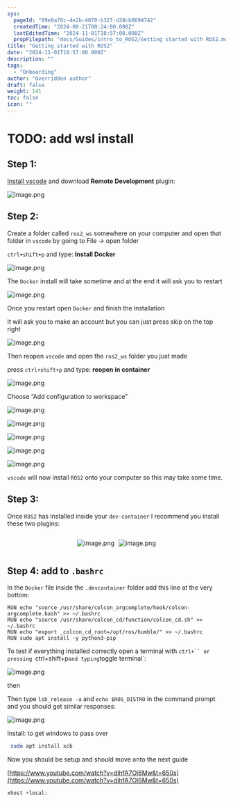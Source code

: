 ```yaml
---
sys:
  pageId: "89e0a78c-4e2b-4070-b327-d28cb0694742"
  createdTime: "2024-08-21T00:24:00.000Z"
  lastEditedTime: "2024-11-01T18:57:00.000Z"
  propFilepath: "docs/Guides/intro_to_ROS2/Getting started with ROS2.md"
title: "Getting started with ROS2"
date: "2024-11-01T18:57:00.000Z"
description: ""
tags:
  - "Onboarding"
author: "Overridden author"
draft: false
weight: 141
toc: false
icon: ""
---
```


# TODO: add wsl install

## Step 1:

[Install vscode](https://code.visualstudio.com/download) and download **Remote Development** plugin:

![image.png](https://prod-files-secure.s3.us-west-2.amazonaws.com/d518164a-d88e-44d1-a4ee-3adb3bd8bce0/efb52993-1881-4a40-b95e-6f020334f022/image.png?X-Amz-Algorithm=AWS4-HMAC-SHA256&X-Amz-Content-Sha256=UNSIGNED-PAYLOAD&X-Amz-Credential=ASIAZI2LB4666X2OEOYH%2F20250423%2Fus-west-2%2Fs3%2Faws4_request&X-Amz-Date=20250423T161052Z&X-Amz-Expires=3600&X-Amz-Security-Token=IQoJb3JpZ2luX2VjEGgaCXVzLXdlc3QtMiJIMEYCIQD5f6gNQUh2iwKgMvmiv2nhqk09kzHw6vBIu42ip1j0zwIhAJjSgZFHXctmM4Ekd0emCTpnoauRlBIFYBFejuHr3qoOKogECPH%2F%2F%2F%2F%2F%2F%2F%2F%2F%2FwEQABoMNjM3NDIzMTgzODA1Igx8PXb6WcQoEuOWn6Mq3AO%2BsKi7sfihAkvU4U3sow8Jlws23Nln2uCgRzkadkgkz3eD0TNyTZ%2FQETn%2B5dY8c11xFYgKxj0JnkhCGCmXm68sYMOgoAdfUCVzhOPitg4s3qLKSBBXUSXbTTuBMStgjlE%2Ft0PbDM40WCp185TAU6ThpoVNCN3%2Fvhc1SSGVSjTgDixuJD2MGQTsOfajIYegRyaZqnNwP8b1RMtY2GEOMlRpPJUMkrFedwzUVIdHncWnBrfgR5GLOOoUfohGLJGtpHygsSg7rf0yKcqXtw0mQOnMWRxv2BgaZ7u5eW1LoNNNElN76ETUA%2BFJ1KZujiMAV%2Bt8h3kVZIzjBYOH8m2HWFkcAclhzxvAAs53W42Q7Dilqcztmuvm0dORo9tJZD%2FuAFcz3l%2F88ZdkSo6qrl0NLSSt6%2F%2BP1hKIMpB7KPU%2B4L8kk1L3tL8S2FPKPzxBxKSE0VUxnhvw0wj229mkTwCAcQDhv%2FjJbhBb2cmQVVYhPdAA2xc7%2FEHQz5tMEaNaRDo83tjxMz6JciVHvj7pP4yW4sF47JMHRvHafVakKvTGZ1JX4hNcxTfJ%2BBg9Hf656zS2ege2VWVKT%2FkQnmrb1xhyih9%2BJwbRaIJ9%2Bm5p60gMapbi1yJ5KxGv8jhzSNadgDCToaTABjqkAWPTVxxw5tIBa%2BuKP6lIu2T5gpowLJFfnWmPmbgFnHumCgs8casloU87luAaRqCnUb0x02yGATj4E%2FZkpE7cSTnawsT3UZMGG1JLEhuF1RwXTafVmMMah8euCPFDNGmV4OemCJn1Ukd3D%2Ft8MmEAoIYEHfA87%2BYatjriszEakQkFRR6G%2BQ7csqsWjW3gYMRPaXYw5KmkpS%2Fk8MazEv4qTO6bGH3Z&X-Amz-Signature=12b91aaf33bda1002150518f33ef115a5893a8e198d3ec89c3958bdd4cbd9367&X-Amz-SignedHeaders=host&x-id=GetObject)

## Step 2:

Create a folder called `ros2_ws` somewhere on your computer and open that folder in `vscode` by going to File → open folder 

`ctrl+shift+p` and type: **Install Docker**

![image.png](https://prod-files-secure.s3.us-west-2.amazonaws.com/d518164a-d88e-44d1-a4ee-3adb3bd8bce0/2269dc0e-1cd5-47ff-bceb-c04ad9b2eab0/image.png?X-Amz-Algorithm=AWS4-HMAC-SHA256&X-Amz-Content-Sha256=UNSIGNED-PAYLOAD&X-Amz-Credential=ASIAZI2LB4666X2OEOYH%2F20250423%2Fus-west-2%2Fs3%2Faws4_request&X-Amz-Date=20250423T161052Z&X-Amz-Expires=3600&X-Amz-Security-Token=IQoJb3JpZ2luX2VjEGgaCXVzLXdlc3QtMiJIMEYCIQD5f6gNQUh2iwKgMvmiv2nhqk09kzHw6vBIu42ip1j0zwIhAJjSgZFHXctmM4Ekd0emCTpnoauRlBIFYBFejuHr3qoOKogECPH%2F%2F%2F%2F%2F%2F%2F%2F%2F%2FwEQABoMNjM3NDIzMTgzODA1Igx8PXb6WcQoEuOWn6Mq3AO%2BsKi7sfihAkvU4U3sow8Jlws23Nln2uCgRzkadkgkz3eD0TNyTZ%2FQETn%2B5dY8c11xFYgKxj0JnkhCGCmXm68sYMOgoAdfUCVzhOPitg4s3qLKSBBXUSXbTTuBMStgjlE%2Ft0PbDM40WCp185TAU6ThpoVNCN3%2Fvhc1SSGVSjTgDixuJD2MGQTsOfajIYegRyaZqnNwP8b1RMtY2GEOMlRpPJUMkrFedwzUVIdHncWnBrfgR5GLOOoUfohGLJGtpHygsSg7rf0yKcqXtw0mQOnMWRxv2BgaZ7u5eW1LoNNNElN76ETUA%2BFJ1KZujiMAV%2Bt8h3kVZIzjBYOH8m2HWFkcAclhzxvAAs53W42Q7Dilqcztmuvm0dORo9tJZD%2FuAFcz3l%2F88ZdkSo6qrl0NLSSt6%2F%2BP1hKIMpB7KPU%2B4L8kk1L3tL8S2FPKPzxBxKSE0VUxnhvw0wj229mkTwCAcQDhv%2FjJbhBb2cmQVVYhPdAA2xc7%2FEHQz5tMEaNaRDo83tjxMz6JciVHvj7pP4yW4sF47JMHRvHafVakKvTGZ1JX4hNcxTfJ%2BBg9Hf656zS2ege2VWVKT%2FkQnmrb1xhyih9%2BJwbRaIJ9%2Bm5p60gMapbi1yJ5KxGv8jhzSNadgDCToaTABjqkAWPTVxxw5tIBa%2BuKP6lIu2T5gpowLJFfnWmPmbgFnHumCgs8casloU87luAaRqCnUb0x02yGATj4E%2FZkpE7cSTnawsT3UZMGG1JLEhuF1RwXTafVmMMah8euCPFDNGmV4OemCJn1Ukd3D%2Ft8MmEAoIYEHfA87%2BYatjriszEakQkFRR6G%2BQ7csqsWjW3gYMRPaXYw5KmkpS%2Fk8MazEv4qTO6bGH3Z&X-Amz-Signature=b9b0616d4eae8cbd72cb15474831bcd145bca4361c321df0fe6cc9dd64c99066&X-Amz-SignedHeaders=host&x-id=GetObject)

The `Docker` install will take sometime and at the end it will ask you to restart

![image.png](https://prod-files-secure.s3.us-west-2.amazonaws.com/d518164a-d88e-44d1-a4ee-3adb3bd8bce0/ed233f78-be33-4b1f-b89c-9c346c0e961e/image.png?X-Amz-Algorithm=AWS4-HMAC-SHA256&X-Amz-Content-Sha256=UNSIGNED-PAYLOAD&X-Amz-Credential=ASIAZI2LB4666X2OEOYH%2F20250423%2Fus-west-2%2Fs3%2Faws4_request&X-Amz-Date=20250423T161052Z&X-Amz-Expires=3600&X-Amz-Security-Token=IQoJb3JpZ2luX2VjEGgaCXVzLXdlc3QtMiJIMEYCIQD5f6gNQUh2iwKgMvmiv2nhqk09kzHw6vBIu42ip1j0zwIhAJjSgZFHXctmM4Ekd0emCTpnoauRlBIFYBFejuHr3qoOKogECPH%2F%2F%2F%2F%2F%2F%2F%2F%2F%2FwEQABoMNjM3NDIzMTgzODA1Igx8PXb6WcQoEuOWn6Mq3AO%2BsKi7sfihAkvU4U3sow8Jlws23Nln2uCgRzkadkgkz3eD0TNyTZ%2FQETn%2B5dY8c11xFYgKxj0JnkhCGCmXm68sYMOgoAdfUCVzhOPitg4s3qLKSBBXUSXbTTuBMStgjlE%2Ft0PbDM40WCp185TAU6ThpoVNCN3%2Fvhc1SSGVSjTgDixuJD2MGQTsOfajIYegRyaZqnNwP8b1RMtY2GEOMlRpPJUMkrFedwzUVIdHncWnBrfgR5GLOOoUfohGLJGtpHygsSg7rf0yKcqXtw0mQOnMWRxv2BgaZ7u5eW1LoNNNElN76ETUA%2BFJ1KZujiMAV%2Bt8h3kVZIzjBYOH8m2HWFkcAclhzxvAAs53W42Q7Dilqcztmuvm0dORo9tJZD%2FuAFcz3l%2F88ZdkSo6qrl0NLSSt6%2F%2BP1hKIMpB7KPU%2B4L8kk1L3tL8S2FPKPzxBxKSE0VUxnhvw0wj229mkTwCAcQDhv%2FjJbhBb2cmQVVYhPdAA2xc7%2FEHQz5tMEaNaRDo83tjxMz6JciVHvj7pP4yW4sF47JMHRvHafVakKvTGZ1JX4hNcxTfJ%2BBg9Hf656zS2ege2VWVKT%2FkQnmrb1xhyih9%2BJwbRaIJ9%2Bm5p60gMapbi1yJ5KxGv8jhzSNadgDCToaTABjqkAWPTVxxw5tIBa%2BuKP6lIu2T5gpowLJFfnWmPmbgFnHumCgs8casloU87luAaRqCnUb0x02yGATj4E%2FZkpE7cSTnawsT3UZMGG1JLEhuF1RwXTafVmMMah8euCPFDNGmV4OemCJn1Ukd3D%2Ft8MmEAoIYEHfA87%2BYatjriszEakQkFRR6G%2BQ7csqsWjW3gYMRPaXYw5KmkpS%2Fk8MazEv4qTO6bGH3Z&X-Amz-Signature=866dacf10335010104dc1791619b334612d3d523932de5e7b65872cc6685170e&X-Amz-SignedHeaders=host&x-id=GetObject)

Once you restart open `Docker` and finish the installation

It will ask you to make an account but you can just press skip on the top right

![image.png](https://prod-files-secure.s3.us-west-2.amazonaws.com/d518164a-d88e-44d1-a4ee-3adb3bd8bce0/21010ad9-1659-4fd9-9f59-9932a09b2a3d/image.png?X-Amz-Algorithm=AWS4-HMAC-SHA256&X-Amz-Content-Sha256=UNSIGNED-PAYLOAD&X-Amz-Credential=ASIAZI2LB4666X2OEOYH%2F20250423%2Fus-west-2%2Fs3%2Faws4_request&X-Amz-Date=20250423T161052Z&X-Amz-Expires=3600&X-Amz-Security-Token=IQoJb3JpZ2luX2VjEGgaCXVzLXdlc3QtMiJIMEYCIQD5f6gNQUh2iwKgMvmiv2nhqk09kzHw6vBIu42ip1j0zwIhAJjSgZFHXctmM4Ekd0emCTpnoauRlBIFYBFejuHr3qoOKogECPH%2F%2F%2F%2F%2F%2F%2F%2F%2F%2FwEQABoMNjM3NDIzMTgzODA1Igx8PXb6WcQoEuOWn6Mq3AO%2BsKi7sfihAkvU4U3sow8Jlws23Nln2uCgRzkadkgkz3eD0TNyTZ%2FQETn%2B5dY8c11xFYgKxj0JnkhCGCmXm68sYMOgoAdfUCVzhOPitg4s3qLKSBBXUSXbTTuBMStgjlE%2Ft0PbDM40WCp185TAU6ThpoVNCN3%2Fvhc1SSGVSjTgDixuJD2MGQTsOfajIYegRyaZqnNwP8b1RMtY2GEOMlRpPJUMkrFedwzUVIdHncWnBrfgR5GLOOoUfohGLJGtpHygsSg7rf0yKcqXtw0mQOnMWRxv2BgaZ7u5eW1LoNNNElN76ETUA%2BFJ1KZujiMAV%2Bt8h3kVZIzjBYOH8m2HWFkcAclhzxvAAs53W42Q7Dilqcztmuvm0dORo9tJZD%2FuAFcz3l%2F88ZdkSo6qrl0NLSSt6%2F%2BP1hKIMpB7KPU%2B4L8kk1L3tL8S2FPKPzxBxKSE0VUxnhvw0wj229mkTwCAcQDhv%2FjJbhBb2cmQVVYhPdAA2xc7%2FEHQz5tMEaNaRDo83tjxMz6JciVHvj7pP4yW4sF47JMHRvHafVakKvTGZ1JX4hNcxTfJ%2BBg9Hf656zS2ege2VWVKT%2FkQnmrb1xhyih9%2BJwbRaIJ9%2Bm5p60gMapbi1yJ5KxGv8jhzSNadgDCToaTABjqkAWPTVxxw5tIBa%2BuKP6lIu2T5gpowLJFfnWmPmbgFnHumCgs8casloU87luAaRqCnUb0x02yGATj4E%2FZkpE7cSTnawsT3UZMGG1JLEhuF1RwXTafVmMMah8euCPFDNGmV4OemCJn1Ukd3D%2Ft8MmEAoIYEHfA87%2BYatjriszEakQkFRR6G%2BQ7csqsWjW3gYMRPaXYw5KmkpS%2Fk8MazEv4qTO6bGH3Z&X-Amz-Signature=e8025b37f83b59e5f41e9d0d7bb7199b168e8647d99b4d28d641a59c4935a7a6&X-Amz-SignedHeaders=host&x-id=GetObject)

Then reopen `vscode` and open the `ros2_ws` folder you just made

press `ctrl+shift+p` and type: **reopen in container**

![image.png](https://prod-files-secure.s3.us-west-2.amazonaws.com/d518164a-d88e-44d1-a4ee-3adb3bd8bce0/4e93b8c2-41ad-488c-8095-c74205196118/image.png?X-Amz-Algorithm=AWS4-HMAC-SHA256&X-Amz-Content-Sha256=UNSIGNED-PAYLOAD&X-Amz-Credential=ASIAZI2LB4666X2OEOYH%2F20250423%2Fus-west-2%2Fs3%2Faws4_request&X-Amz-Date=20250423T161052Z&X-Amz-Expires=3600&X-Amz-Security-Token=IQoJb3JpZ2luX2VjEGgaCXVzLXdlc3QtMiJIMEYCIQD5f6gNQUh2iwKgMvmiv2nhqk09kzHw6vBIu42ip1j0zwIhAJjSgZFHXctmM4Ekd0emCTpnoauRlBIFYBFejuHr3qoOKogECPH%2F%2F%2F%2F%2F%2F%2F%2F%2F%2FwEQABoMNjM3NDIzMTgzODA1Igx8PXb6WcQoEuOWn6Mq3AO%2BsKi7sfihAkvU4U3sow8Jlws23Nln2uCgRzkadkgkz3eD0TNyTZ%2FQETn%2B5dY8c11xFYgKxj0JnkhCGCmXm68sYMOgoAdfUCVzhOPitg4s3qLKSBBXUSXbTTuBMStgjlE%2Ft0PbDM40WCp185TAU6ThpoVNCN3%2Fvhc1SSGVSjTgDixuJD2MGQTsOfajIYegRyaZqnNwP8b1RMtY2GEOMlRpPJUMkrFedwzUVIdHncWnBrfgR5GLOOoUfohGLJGtpHygsSg7rf0yKcqXtw0mQOnMWRxv2BgaZ7u5eW1LoNNNElN76ETUA%2BFJ1KZujiMAV%2Bt8h3kVZIzjBYOH8m2HWFkcAclhzxvAAs53W42Q7Dilqcztmuvm0dORo9tJZD%2FuAFcz3l%2F88ZdkSo6qrl0NLSSt6%2F%2BP1hKIMpB7KPU%2B4L8kk1L3tL8S2FPKPzxBxKSE0VUxnhvw0wj229mkTwCAcQDhv%2FjJbhBb2cmQVVYhPdAA2xc7%2FEHQz5tMEaNaRDo83tjxMz6JciVHvj7pP4yW4sF47JMHRvHafVakKvTGZ1JX4hNcxTfJ%2BBg9Hf656zS2ege2VWVKT%2FkQnmrb1xhyih9%2BJwbRaIJ9%2Bm5p60gMapbi1yJ5KxGv8jhzSNadgDCToaTABjqkAWPTVxxw5tIBa%2BuKP6lIu2T5gpowLJFfnWmPmbgFnHumCgs8casloU87luAaRqCnUb0x02yGATj4E%2FZkpE7cSTnawsT3UZMGG1JLEhuF1RwXTafVmMMah8euCPFDNGmV4OemCJn1Ukd3D%2Ft8MmEAoIYEHfA87%2BYatjriszEakQkFRR6G%2BQ7csqsWjW3gYMRPaXYw5KmkpS%2Fk8MazEv4qTO6bGH3Z&X-Amz-Signature=5bd1f2a8a93274b689cda200269ffdd1308cd902e25e82a9bba8774e60cc2fd2&X-Amz-SignedHeaders=host&x-id=GetObject)

Choose “Add configuration to workspace”

![image.png](https://prod-files-secure.s3.us-west-2.amazonaws.com/d518164a-d88e-44d1-a4ee-3adb3bd8bce0/9560b282-5060-4989-ba37-97e7b2c22476/image.png?X-Amz-Algorithm=AWS4-HMAC-SHA256&X-Amz-Content-Sha256=UNSIGNED-PAYLOAD&X-Amz-Credential=ASIAZI2LB4666X2OEOYH%2F20250423%2Fus-west-2%2Fs3%2Faws4_request&X-Amz-Date=20250423T161052Z&X-Amz-Expires=3600&X-Amz-Security-Token=IQoJb3JpZ2luX2VjEGgaCXVzLXdlc3QtMiJIMEYCIQD5f6gNQUh2iwKgMvmiv2nhqk09kzHw6vBIu42ip1j0zwIhAJjSgZFHXctmM4Ekd0emCTpnoauRlBIFYBFejuHr3qoOKogECPH%2F%2F%2F%2F%2F%2F%2F%2F%2F%2FwEQABoMNjM3NDIzMTgzODA1Igx8PXb6WcQoEuOWn6Mq3AO%2BsKi7sfihAkvU4U3sow8Jlws23Nln2uCgRzkadkgkz3eD0TNyTZ%2FQETn%2B5dY8c11xFYgKxj0JnkhCGCmXm68sYMOgoAdfUCVzhOPitg4s3qLKSBBXUSXbTTuBMStgjlE%2Ft0PbDM40WCp185TAU6ThpoVNCN3%2Fvhc1SSGVSjTgDixuJD2MGQTsOfajIYegRyaZqnNwP8b1RMtY2GEOMlRpPJUMkrFedwzUVIdHncWnBrfgR5GLOOoUfohGLJGtpHygsSg7rf0yKcqXtw0mQOnMWRxv2BgaZ7u5eW1LoNNNElN76ETUA%2BFJ1KZujiMAV%2Bt8h3kVZIzjBYOH8m2HWFkcAclhzxvAAs53W42Q7Dilqcztmuvm0dORo9tJZD%2FuAFcz3l%2F88ZdkSo6qrl0NLSSt6%2F%2BP1hKIMpB7KPU%2B4L8kk1L3tL8S2FPKPzxBxKSE0VUxnhvw0wj229mkTwCAcQDhv%2FjJbhBb2cmQVVYhPdAA2xc7%2FEHQz5tMEaNaRDo83tjxMz6JciVHvj7pP4yW4sF47JMHRvHafVakKvTGZ1JX4hNcxTfJ%2BBg9Hf656zS2ege2VWVKT%2FkQnmrb1xhyih9%2BJwbRaIJ9%2Bm5p60gMapbi1yJ5KxGv8jhzSNadgDCToaTABjqkAWPTVxxw5tIBa%2BuKP6lIu2T5gpowLJFfnWmPmbgFnHumCgs8casloU87luAaRqCnUb0x02yGATj4E%2FZkpE7cSTnawsT3UZMGG1JLEhuF1RwXTafVmMMah8euCPFDNGmV4OemCJn1Ukd3D%2Ft8MmEAoIYEHfA87%2BYatjriszEakQkFRR6G%2BQ7csqsWjW3gYMRPaXYw5KmkpS%2Fk8MazEv4qTO6bGH3Z&X-Amz-Signature=51ff2dd357045e06642f656a734baaf315261e8b6c4ba28eb5c27da7ee264041&X-Amz-SignedHeaders=host&x-id=GetObject)

![image.png](https://prod-files-secure.s3.us-west-2.amazonaws.com/d518164a-d88e-44d1-a4ee-3adb3bd8bce0/2ee63f81-886b-48e8-a553-dc6e5eac99e4/image.png?X-Amz-Algorithm=AWS4-HMAC-SHA256&X-Amz-Content-Sha256=UNSIGNED-PAYLOAD&X-Amz-Credential=ASIAZI2LB4666X2OEOYH%2F20250423%2Fus-west-2%2Fs3%2Faws4_request&X-Amz-Date=20250423T161052Z&X-Amz-Expires=3600&X-Amz-Security-Token=IQoJb3JpZ2luX2VjEGgaCXVzLXdlc3QtMiJIMEYCIQD5f6gNQUh2iwKgMvmiv2nhqk09kzHw6vBIu42ip1j0zwIhAJjSgZFHXctmM4Ekd0emCTpnoauRlBIFYBFejuHr3qoOKogECPH%2F%2F%2F%2F%2F%2F%2F%2F%2F%2FwEQABoMNjM3NDIzMTgzODA1Igx8PXb6WcQoEuOWn6Mq3AO%2BsKi7sfihAkvU4U3sow8Jlws23Nln2uCgRzkadkgkz3eD0TNyTZ%2FQETn%2B5dY8c11xFYgKxj0JnkhCGCmXm68sYMOgoAdfUCVzhOPitg4s3qLKSBBXUSXbTTuBMStgjlE%2Ft0PbDM40WCp185TAU6ThpoVNCN3%2Fvhc1SSGVSjTgDixuJD2MGQTsOfajIYegRyaZqnNwP8b1RMtY2GEOMlRpPJUMkrFedwzUVIdHncWnBrfgR5GLOOoUfohGLJGtpHygsSg7rf0yKcqXtw0mQOnMWRxv2BgaZ7u5eW1LoNNNElN76ETUA%2BFJ1KZujiMAV%2Bt8h3kVZIzjBYOH8m2HWFkcAclhzxvAAs53W42Q7Dilqcztmuvm0dORo9tJZD%2FuAFcz3l%2F88ZdkSo6qrl0NLSSt6%2F%2BP1hKIMpB7KPU%2B4L8kk1L3tL8S2FPKPzxBxKSE0VUxnhvw0wj229mkTwCAcQDhv%2FjJbhBb2cmQVVYhPdAA2xc7%2FEHQz5tMEaNaRDo83tjxMz6JciVHvj7pP4yW4sF47JMHRvHafVakKvTGZ1JX4hNcxTfJ%2BBg9Hf656zS2ege2VWVKT%2FkQnmrb1xhyih9%2BJwbRaIJ9%2Bm5p60gMapbi1yJ5KxGv8jhzSNadgDCToaTABjqkAWPTVxxw5tIBa%2BuKP6lIu2T5gpowLJFfnWmPmbgFnHumCgs8casloU87luAaRqCnUb0x02yGATj4E%2FZkpE7cSTnawsT3UZMGG1JLEhuF1RwXTafVmMMah8euCPFDNGmV4OemCJn1Ukd3D%2Ft8MmEAoIYEHfA87%2BYatjriszEakQkFRR6G%2BQ7csqsWjW3gYMRPaXYw5KmkpS%2Fk8MazEv4qTO6bGH3Z&X-Amz-Signature=9abdc2f57ff098c08a86df6983b04a72363e32e39c3e7ae70aca9ed1766f472f&X-Amz-SignedHeaders=host&x-id=GetObject)

![image.png](https://prod-files-secure.s3.us-west-2.amazonaws.com/d518164a-d88e-44d1-a4ee-3adb3bd8bce0/ae1580b2-b048-407e-aed9-b584224a7a04/image.png?X-Amz-Algorithm=AWS4-HMAC-SHA256&X-Amz-Content-Sha256=UNSIGNED-PAYLOAD&X-Amz-Credential=ASIAZI2LB4666X2OEOYH%2F20250423%2Fus-west-2%2Fs3%2Faws4_request&X-Amz-Date=20250423T161052Z&X-Amz-Expires=3600&X-Amz-Security-Token=IQoJb3JpZ2luX2VjEGgaCXVzLXdlc3QtMiJIMEYCIQD5f6gNQUh2iwKgMvmiv2nhqk09kzHw6vBIu42ip1j0zwIhAJjSgZFHXctmM4Ekd0emCTpnoauRlBIFYBFejuHr3qoOKogECPH%2F%2F%2F%2F%2F%2F%2F%2F%2F%2FwEQABoMNjM3NDIzMTgzODA1Igx8PXb6WcQoEuOWn6Mq3AO%2BsKi7sfihAkvU4U3sow8Jlws23Nln2uCgRzkadkgkz3eD0TNyTZ%2FQETn%2B5dY8c11xFYgKxj0JnkhCGCmXm68sYMOgoAdfUCVzhOPitg4s3qLKSBBXUSXbTTuBMStgjlE%2Ft0PbDM40WCp185TAU6ThpoVNCN3%2Fvhc1SSGVSjTgDixuJD2MGQTsOfajIYegRyaZqnNwP8b1RMtY2GEOMlRpPJUMkrFedwzUVIdHncWnBrfgR5GLOOoUfohGLJGtpHygsSg7rf0yKcqXtw0mQOnMWRxv2BgaZ7u5eW1LoNNNElN76ETUA%2BFJ1KZujiMAV%2Bt8h3kVZIzjBYOH8m2HWFkcAclhzxvAAs53W42Q7Dilqcztmuvm0dORo9tJZD%2FuAFcz3l%2F88ZdkSo6qrl0NLSSt6%2F%2BP1hKIMpB7KPU%2B4L8kk1L3tL8S2FPKPzxBxKSE0VUxnhvw0wj229mkTwCAcQDhv%2FjJbhBb2cmQVVYhPdAA2xc7%2FEHQz5tMEaNaRDo83tjxMz6JciVHvj7pP4yW4sF47JMHRvHafVakKvTGZ1JX4hNcxTfJ%2BBg9Hf656zS2ege2VWVKT%2FkQnmrb1xhyih9%2BJwbRaIJ9%2Bm5p60gMapbi1yJ5KxGv8jhzSNadgDCToaTABjqkAWPTVxxw5tIBa%2BuKP6lIu2T5gpowLJFfnWmPmbgFnHumCgs8casloU87luAaRqCnUb0x02yGATj4E%2FZkpE7cSTnawsT3UZMGG1JLEhuF1RwXTafVmMMah8euCPFDNGmV4OemCJn1Ukd3D%2Ft8MmEAoIYEHfA87%2BYatjriszEakQkFRR6G%2BQ7csqsWjW3gYMRPaXYw5KmkpS%2Fk8MazEv4qTO6bGH3Z&X-Amz-Signature=f815ad604ee66b130f757b575cef01a89059f90546b6447dcd388a7c321f590d&X-Amz-SignedHeaders=host&x-id=GetObject)

![image.png](https://prod-files-secure.s3.us-west-2.amazonaws.com/d518164a-d88e-44d1-a4ee-3adb3bd8bce0/53255b28-f75e-430f-b9e3-c0ac8577e42b/image.png?X-Amz-Algorithm=AWS4-HMAC-SHA256&X-Amz-Content-Sha256=UNSIGNED-PAYLOAD&X-Amz-Credential=ASIAZI2LB4666X2OEOYH%2F20250423%2Fus-west-2%2Fs3%2Faws4_request&X-Amz-Date=20250423T161052Z&X-Amz-Expires=3600&X-Amz-Security-Token=IQoJb3JpZ2luX2VjEGgaCXVzLXdlc3QtMiJIMEYCIQD5f6gNQUh2iwKgMvmiv2nhqk09kzHw6vBIu42ip1j0zwIhAJjSgZFHXctmM4Ekd0emCTpnoauRlBIFYBFejuHr3qoOKogECPH%2F%2F%2F%2F%2F%2F%2F%2F%2F%2FwEQABoMNjM3NDIzMTgzODA1Igx8PXb6WcQoEuOWn6Mq3AO%2BsKi7sfihAkvU4U3sow8Jlws23Nln2uCgRzkadkgkz3eD0TNyTZ%2FQETn%2B5dY8c11xFYgKxj0JnkhCGCmXm68sYMOgoAdfUCVzhOPitg4s3qLKSBBXUSXbTTuBMStgjlE%2Ft0PbDM40WCp185TAU6ThpoVNCN3%2Fvhc1SSGVSjTgDixuJD2MGQTsOfajIYegRyaZqnNwP8b1RMtY2GEOMlRpPJUMkrFedwzUVIdHncWnBrfgR5GLOOoUfohGLJGtpHygsSg7rf0yKcqXtw0mQOnMWRxv2BgaZ7u5eW1LoNNNElN76ETUA%2BFJ1KZujiMAV%2Bt8h3kVZIzjBYOH8m2HWFkcAclhzxvAAs53W42Q7Dilqcztmuvm0dORo9tJZD%2FuAFcz3l%2F88ZdkSo6qrl0NLSSt6%2F%2BP1hKIMpB7KPU%2B4L8kk1L3tL8S2FPKPzxBxKSE0VUxnhvw0wj229mkTwCAcQDhv%2FjJbhBb2cmQVVYhPdAA2xc7%2FEHQz5tMEaNaRDo83tjxMz6JciVHvj7pP4yW4sF47JMHRvHafVakKvTGZ1JX4hNcxTfJ%2BBg9Hf656zS2ege2VWVKT%2FkQnmrb1xhyih9%2BJwbRaIJ9%2Bm5p60gMapbi1yJ5KxGv8jhzSNadgDCToaTABjqkAWPTVxxw5tIBa%2BuKP6lIu2T5gpowLJFfnWmPmbgFnHumCgs8casloU87luAaRqCnUb0x02yGATj4E%2FZkpE7cSTnawsT3UZMGG1JLEhuF1RwXTafVmMMah8euCPFDNGmV4OemCJn1Ukd3D%2Ft8MmEAoIYEHfA87%2BYatjriszEakQkFRR6G%2BQ7csqsWjW3gYMRPaXYw5KmkpS%2Fk8MazEv4qTO6bGH3Z&X-Amz-Signature=8d45f340a9d5fbc44931f3a0cfa7cbe4188bb63fa9c263487bafb7093561dae9&X-Amz-SignedHeaders=host&x-id=GetObject)

![image.png](https://prod-files-secure.s3.us-west-2.amazonaws.com/d518164a-d88e-44d1-a4ee-3adb3bd8bce0/7c562767-5af9-4ffb-97d1-327bcdf4ee00/image.png?X-Amz-Algorithm=AWS4-HMAC-SHA256&X-Amz-Content-Sha256=UNSIGNED-PAYLOAD&X-Amz-Credential=ASIAZI2LB4666X2OEOYH%2F20250423%2Fus-west-2%2Fs3%2Faws4_request&X-Amz-Date=20250423T161052Z&X-Amz-Expires=3600&X-Amz-Security-Token=IQoJb3JpZ2luX2VjEGgaCXVzLXdlc3QtMiJIMEYCIQD5f6gNQUh2iwKgMvmiv2nhqk09kzHw6vBIu42ip1j0zwIhAJjSgZFHXctmM4Ekd0emCTpnoauRlBIFYBFejuHr3qoOKogECPH%2F%2F%2F%2F%2F%2F%2F%2F%2F%2FwEQABoMNjM3NDIzMTgzODA1Igx8PXb6WcQoEuOWn6Mq3AO%2BsKi7sfihAkvU4U3sow8Jlws23Nln2uCgRzkadkgkz3eD0TNyTZ%2FQETn%2B5dY8c11xFYgKxj0JnkhCGCmXm68sYMOgoAdfUCVzhOPitg4s3qLKSBBXUSXbTTuBMStgjlE%2Ft0PbDM40WCp185TAU6ThpoVNCN3%2Fvhc1SSGVSjTgDixuJD2MGQTsOfajIYegRyaZqnNwP8b1RMtY2GEOMlRpPJUMkrFedwzUVIdHncWnBrfgR5GLOOoUfohGLJGtpHygsSg7rf0yKcqXtw0mQOnMWRxv2BgaZ7u5eW1LoNNNElN76ETUA%2BFJ1KZujiMAV%2Bt8h3kVZIzjBYOH8m2HWFkcAclhzxvAAs53W42Q7Dilqcztmuvm0dORo9tJZD%2FuAFcz3l%2F88ZdkSo6qrl0NLSSt6%2F%2BP1hKIMpB7KPU%2B4L8kk1L3tL8S2FPKPzxBxKSE0VUxnhvw0wj229mkTwCAcQDhv%2FjJbhBb2cmQVVYhPdAA2xc7%2FEHQz5tMEaNaRDo83tjxMz6JciVHvj7pP4yW4sF47JMHRvHafVakKvTGZ1JX4hNcxTfJ%2BBg9Hf656zS2ege2VWVKT%2FkQnmrb1xhyih9%2BJwbRaIJ9%2Bm5p60gMapbi1yJ5KxGv8jhzSNadgDCToaTABjqkAWPTVxxw5tIBa%2BuKP6lIu2T5gpowLJFfnWmPmbgFnHumCgs8casloU87luAaRqCnUb0x02yGATj4E%2FZkpE7cSTnawsT3UZMGG1JLEhuF1RwXTafVmMMah8euCPFDNGmV4OemCJn1Ukd3D%2Ft8MmEAoIYEHfA87%2BYatjriszEakQkFRR6G%2BQ7csqsWjW3gYMRPaXYw5KmkpS%2Fk8MazEv4qTO6bGH3Z&X-Amz-Signature=b6acf53a6d68125df03a350e29bf87b3fbf7d45b17fdd0786a14d24f9f6546f2&X-Amz-SignedHeaders=host&x-id=GetObject)

`vscode` will now install `ROS2` onto your computer so this may take some time.

## Step 3:

Once `ROS2` has installed inside your `dev-container` I recommend you install these two plugins:

<div style="display: flex;flex-direction: row; column-gap:10px; max-width: 630px;justify-content: center;">
<div>

![image.png](https://prod-files-secure.s3.us-west-2.amazonaws.com/d518164a-d88e-44d1-a4ee-3adb3bd8bce0/3fc3d550-5a54-4ba1-ba6b-faa01cdb7369/image.png?X-Amz-Algorithm=AWS4-HMAC-SHA256&X-Amz-Content-Sha256=UNSIGNED-PAYLOAD&X-Amz-Credential=ASIAZI2LB46646OP7S2X%2F20250423%2Fus-west-2%2Fs3%2Faws4_request&X-Amz-Date=20250423T161053Z&X-Amz-Expires=3600&X-Amz-Security-Token=IQoJb3JpZ2luX2VjEGgaCXVzLXdlc3QtMiJHMEUCIHLxb2oRFafBIsBK30meNSAqILmp1FAPTTmnIUaGvo1YAiEAyNs07ltc3WOU%2BejP7Zt4KlwT0PXfmWrFHeEk8RoDTcgqiAQI8f%2F%2F%2F%2F%2F%2F%2F%2F%2F%2FARAAGgw2Mzc0MjMxODM4MDUiDO7vo1joHu%2FzWPOjayrcA3C1PgMVHIVy8y5%2B9yPCiWPWhNR2x%2BU6TjfnVfiDh%2B3jbembLMPE5qhbAgDOm1zypRLHCR7bCowfKXokg4qKA44cympFTGCAgm3W%2B2ixsPJ13ngrU%2FQoZW60y486W5qKbZBDG5NGY1chmzjZ0QEXGipusKPTyppW3QhT%2Byh0nA%2BYEg4Y42RQUkenoK%2Bq7nBh1wEer1LlAYCFUsSuTLSv4hP73qajhYvErwZaAdXaOEJ%2BfwgVd0ytcQ7smV6cAhAr79xHH%2Bo8UcgN3D0kk1PnvD23LAdWpO2Ikn7Caq5RE7r8VFQGcFfmQj5K7i1V8cw2Fic58d%2F9dOvaeAfU5HJvnwjs0eoZVhjEGq%2FpfAbbhfnUHRUHkFSkKT1haOhFJLAFbPICTpW08STEJ7i9RhkLSd6RfHzeAQ2YGShMFAjHDxhHOx0lLVVV5sVpefjnnlYdlgBuZjZLn2cp1H3hiRVCYAEPfAvWzcGn6tI50ZERgHHszeGQBf19Gsiyt77rF%2BcsIvu230E9TQhjlUmDfUh6JaOmsJluIZVjK1Ly7zOCRdpdjhP7JN4RMBBKsB5%2BAuVCR0Kq8hNfVj3MEEpaa80Bh%2F9InQUc2ML94iD3kT4FZJMWDx1VChmMYxQ6anbBMJChpMAGOqUBO6BtjdX77D2JnbW5yO8PWVqySYKWzUqzaFnZ4MrlVDSZhvbE9gK4xhvv6SUZFVuI6gVOqorfShDG3DAksIyz7GbxMhjGoLhZR3zad0I1szerRSry2PhJdJlud7vD9WiZmSzgXAtYRSWwHLLDFKPX5%2F4FdNLlBez7%2BLt%2BT1umleKsbZrGH75w5ytKR5k4TgVWe72n498ITuGPnDN5TLeHC4xAslxX&X-Amz-Signature=ce84c3ff1271fb68c8f8b7eebede09b801ba88f105f2a11c4f20d965da049f6f&X-Amz-SignedHeaders=host&x-id=GetObject)

</div>
<div>

![image.png](https://prod-files-secure.s3.us-west-2.amazonaws.com/d518164a-d88e-44d1-a4ee-3adb3bd8bce0/d994cc66-13c2-4093-a5a3-f84cf4601a82/image.png?X-Amz-Algorithm=AWS4-HMAC-SHA256&X-Amz-Content-Sha256=UNSIGNED-PAYLOAD&X-Amz-Credential=ASIAZI2LB466ZZ22HH3Y%2F20250423%2Fus-west-2%2Fs3%2Faws4_request&X-Amz-Date=20250423T161053Z&X-Amz-Expires=3600&X-Amz-Security-Token=IQoJb3JpZ2luX2VjEGcaCXVzLXdlc3QtMiJIMEYCIQDS2Hq3QEjbVf53EttrIjd96TSMcdSSvCnBs%2FN58%2FOblQIhAJ1skmuihSNvtJWhls8MRNUslyd5xEVWjWFbKk6RysSHKogECPD%2F%2F%2F%2F%2F%2F%2F%2F%2F%2FwEQABoMNjM3NDIzMTgzODA1IgyhtIkh6EM8TmLMQKQq3AOsiOR3i3vg4iwDckPu5c5IUHuYvhnAQEhs7I3jZaU2qfGRARFbvSGairX%2BQVLKgyf8P0jCVepllJXuYSHqwV38qE53%2F7zJ1kHIUIh3EUbgoAH5%2BVR0P7%2Fn3f0YDa%2FfYzLsel2c0rptMjqjEHwNxNguxk8pwfzkXZ%2BuFVx2uISDLNaVpN8xLDydrut8nKeAo%2BR3%2BG%2FuNUmp5Y%2BJLL7PejuQRYsuJhq1HAZRyWplLLLRJP4DRWj8p1BWy72G4pgoHc4Dtt9whcBWfQcKpaSEVYMi6c5%2BINdFimbxtexnrehF3X8654kY9%2BGQp79rpQhhZXZ8iaFbK3plRjfBGEcuSow%2F9cVWIywaOZ5OamL7iJnxZkzf8LGgtxfnVpvRvY%2FIswBFjzHxkpx8Z70fvZ%2F1PQAZPItmcL8GRrg6EOjkBchKKQ8CckFCxvXIydA07q7PzAhPCs1d99LPXM%2BZg9bJv5ExO2zTAEmtz2NlKR4rB8B5HQQdPa%2BJFjq9QU0ptVPrWke%2FwCk8LmDo1JlpeV67DMmB%2FttxHMRAJ0UMCEVOEBgdXLeq5YjP2Wg8kImUtV1nwFfyoen%2BbdBBQIgrAmv5t7SRThzchJkiz14on%2BusET7xyckc32vYziFRUHc9KjDPiKTABjqkARv25fM7Vt28TeE7sKA%2BNyAxPOAxZw%2FjompXyqAMHtmrIHEZ1vQSoue8hcorlI9nVL6uye%2Bj2ZFNY054OsEtjfgJIFggm9ojT3lHluH%2F0BXkchm8p6YNpqUl1oqnqtrZKynrf5Fz2Qbci1I5AhVrMcumPnxe3%2BttsFIQR%2FeThgOjbO%2BuTXw7dRMcAqF%2FQ2gZO84Vcy37Z4ViOuN8COF6K%2BThGw3%2B&X-Amz-Signature=370a1b036965e4a532727eb5f2adf6087b931c56768bac0433f1c2c0b092e6a6&X-Amz-SignedHeaders=host&x-id=GetObject)

</div>
</div>

## Step 4: add to `.bashrc`

In the `Docker` file inside the `.devcontainer` folder add this line at the very bottom: 

```docker
RUN echo "source /usr/share/colcon_argcomplete/hook/colcon-argcomplete.bash" >> ~/.bashrc
RUN echo "source /usr/share/colcon_cd/function/colcon_cd.sh" >> ~/.bashrc
RUN echo "export _colcon_cd_root=/opt/ros/humble/" >> ~/.bashrc
RUN sudo apt install -y python3-pip 
```

To test if everything installed correctly open a terminal with `ctrl+`` or pressing `ctrl+shift+p` and typing `toggle terminal`:

![image.png](https://prod-files-secure.s3.us-west-2.amazonaws.com/d518164a-d88e-44d1-a4ee-3adb3bd8bce0/6a4943d8-b04e-4c02-9a58-775f3384d1a5/image.png?X-Amz-Algorithm=AWS4-HMAC-SHA256&X-Amz-Content-Sha256=UNSIGNED-PAYLOAD&X-Amz-Credential=ASIAZI2LB4666X2OEOYH%2F20250423%2Fus-west-2%2Fs3%2Faws4_request&X-Amz-Date=20250423T161052Z&X-Amz-Expires=3600&X-Amz-Security-Token=IQoJb3JpZ2luX2VjEGgaCXVzLXdlc3QtMiJIMEYCIQD5f6gNQUh2iwKgMvmiv2nhqk09kzHw6vBIu42ip1j0zwIhAJjSgZFHXctmM4Ekd0emCTpnoauRlBIFYBFejuHr3qoOKogECPH%2F%2F%2F%2F%2F%2F%2F%2F%2F%2FwEQABoMNjM3NDIzMTgzODA1Igx8PXb6WcQoEuOWn6Mq3AO%2BsKi7sfihAkvU4U3sow8Jlws23Nln2uCgRzkadkgkz3eD0TNyTZ%2FQETn%2B5dY8c11xFYgKxj0JnkhCGCmXm68sYMOgoAdfUCVzhOPitg4s3qLKSBBXUSXbTTuBMStgjlE%2Ft0PbDM40WCp185TAU6ThpoVNCN3%2Fvhc1SSGVSjTgDixuJD2MGQTsOfajIYegRyaZqnNwP8b1RMtY2GEOMlRpPJUMkrFedwzUVIdHncWnBrfgR5GLOOoUfohGLJGtpHygsSg7rf0yKcqXtw0mQOnMWRxv2BgaZ7u5eW1LoNNNElN76ETUA%2BFJ1KZujiMAV%2Bt8h3kVZIzjBYOH8m2HWFkcAclhzxvAAs53W42Q7Dilqcztmuvm0dORo9tJZD%2FuAFcz3l%2F88ZdkSo6qrl0NLSSt6%2F%2BP1hKIMpB7KPU%2B4L8kk1L3tL8S2FPKPzxBxKSE0VUxnhvw0wj229mkTwCAcQDhv%2FjJbhBb2cmQVVYhPdAA2xc7%2FEHQz5tMEaNaRDo83tjxMz6JciVHvj7pP4yW4sF47JMHRvHafVakKvTGZ1JX4hNcxTfJ%2BBg9Hf656zS2ege2VWVKT%2FkQnmrb1xhyih9%2BJwbRaIJ9%2Bm5p60gMapbi1yJ5KxGv8jhzSNadgDCToaTABjqkAWPTVxxw5tIBa%2BuKP6lIu2T5gpowLJFfnWmPmbgFnHumCgs8casloU87luAaRqCnUb0x02yGATj4E%2FZkpE7cSTnawsT3UZMGG1JLEhuF1RwXTafVmMMah8euCPFDNGmV4OemCJn1Ukd3D%2Ft8MmEAoIYEHfA87%2BYatjriszEakQkFRR6G%2BQ7csqsWjW3gYMRPaXYw5KmkpS%2Fk8MazEv4qTO6bGH3Z&X-Amz-Signature=ac1254cd1d7ac187b165c4afb6e7c9402322e02fc62a7f9845542ab3281d9abd&X-Amz-SignedHeaders=host&x-id=GetObject)

then 

Then type `lsb_release -a` and `echo $ROS_DISTRO` in the command prompt and you should get similar responses:

![image.png](https://prod-files-secure.s3.us-west-2.amazonaws.com/d518164a-d88e-44d1-a4ee-3adb3bd8bce0/3e635dec-a805-4e85-8b9e-d000e5b71a4e/image.png?X-Amz-Algorithm=AWS4-HMAC-SHA256&X-Amz-Content-Sha256=UNSIGNED-PAYLOAD&X-Amz-Credential=ASIAZI2LB4666X2OEOYH%2F20250423%2Fus-west-2%2Fs3%2Faws4_request&X-Amz-Date=20250423T161052Z&X-Amz-Expires=3600&X-Amz-Security-Token=IQoJb3JpZ2luX2VjEGgaCXVzLXdlc3QtMiJIMEYCIQD5f6gNQUh2iwKgMvmiv2nhqk09kzHw6vBIu42ip1j0zwIhAJjSgZFHXctmM4Ekd0emCTpnoauRlBIFYBFejuHr3qoOKogECPH%2F%2F%2F%2F%2F%2F%2F%2F%2F%2FwEQABoMNjM3NDIzMTgzODA1Igx8PXb6WcQoEuOWn6Mq3AO%2BsKi7sfihAkvU4U3sow8Jlws23Nln2uCgRzkadkgkz3eD0TNyTZ%2FQETn%2B5dY8c11xFYgKxj0JnkhCGCmXm68sYMOgoAdfUCVzhOPitg4s3qLKSBBXUSXbTTuBMStgjlE%2Ft0PbDM40WCp185TAU6ThpoVNCN3%2Fvhc1SSGVSjTgDixuJD2MGQTsOfajIYegRyaZqnNwP8b1RMtY2GEOMlRpPJUMkrFedwzUVIdHncWnBrfgR5GLOOoUfohGLJGtpHygsSg7rf0yKcqXtw0mQOnMWRxv2BgaZ7u5eW1LoNNNElN76ETUA%2BFJ1KZujiMAV%2Bt8h3kVZIzjBYOH8m2HWFkcAclhzxvAAs53W42Q7Dilqcztmuvm0dORo9tJZD%2FuAFcz3l%2F88ZdkSo6qrl0NLSSt6%2F%2BP1hKIMpB7KPU%2B4L8kk1L3tL8S2FPKPzxBxKSE0VUxnhvw0wj229mkTwCAcQDhv%2FjJbhBb2cmQVVYhPdAA2xc7%2FEHQz5tMEaNaRDo83tjxMz6JciVHvj7pP4yW4sF47JMHRvHafVakKvTGZ1JX4hNcxTfJ%2BBg9Hf656zS2ege2VWVKT%2FkQnmrb1xhyih9%2BJwbRaIJ9%2Bm5p60gMapbi1yJ5KxGv8jhzSNadgDCToaTABjqkAWPTVxxw5tIBa%2BuKP6lIu2T5gpowLJFfnWmPmbgFnHumCgs8casloU87luAaRqCnUb0x02yGATj4E%2FZkpE7cSTnawsT3UZMGG1JLEhuF1RwXTafVmMMah8euCPFDNGmV4OemCJn1Ukd3D%2Ft8MmEAoIYEHfA87%2BYatjriszEakQkFRR6G%2BQ7csqsWjW3gYMRPaXYw5KmkpS%2Fk8MazEv4qTO6bGH3Z&X-Amz-Signature=9fbd3a652dbbf84e045c818ed86e2017dbaf7392ae837f82cbd61f306f31d746&X-Amz-SignedHeaders=host&x-id=GetObject)

Install:  to get windows to pass over

```bash
 sudo apt install xcb
```

Now you should be setup and should move onto the next guide 

[https://www.youtube.com/watch?v=dihfA7Ol6Mw&t=650s](https://www.youtube.com/watch?v=dihfA7Ol6Mw&t=650s)

```python
xhost +local:
```

